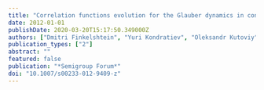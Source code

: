 ```yaml
---
title: "Correlation functions evolution for the Glauber dynamics in continuum"
date: 2012-01-01
publishDate: 2020-03-20T15:17:50.349000Z
authors: ["Dmitri Finkelshtein", "Yuri Kondratiev", "Oleksandr Kutoviy"]
publication_types: ["2"]
abstract: ""
featured: false
publication: "*Semigroup Forum*"
doi: "10.1007/s00233-012-9409-z"
---
```


